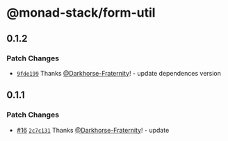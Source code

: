 # @monad-stack/form-util

## 0.1.2

### Patch Changes

- [`9fde199`](https://github.com/Darkhorse-Fraternity/monad-stack/commit/9fde199bf657ce0095c9da6b4f9047504452f0fe) Thanks [@Darkhorse-Fraternity](https://github.com/Darkhorse-Fraternity)! - update dependences version

## 0.1.1

### Patch Changes

- [#16](https://github.com/Darkhorse-Fraternity/monad-stack/pull/16) [`2c7c131`](https://github.com/Darkhorse-Fraternity/monad-stack/commit/2c7c131f88a141e06a8372b341d9aa1c44e7e7a4) Thanks [@Darkhorse-Fraternity](https://github.com/Darkhorse-Fraternity)! - update
